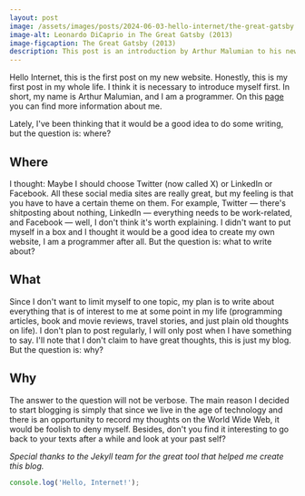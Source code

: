 ```yaml
---
layout: post
image: /assets/images/posts/2024-06-03-hello-internet/the-great-gatsby.webp
image-alt: Leonardo DiCaprio in The Great Gatsby (2013)
image-figcaption: The Great Gatsby (2013)
description: This post is an introduction by Arthur Malumian to his new personal website and blog. It's his very first blog post.
---
```


Hello Internet, this is the first post on my new website. Honestly, this is my first post in my whole life. I think it is necessary to introduce myself first. In short, my name is Arthur Malumian, and I am a programmer. On this [page](/about/) you can find more information about me.

Lately, I've been thinking that it would be a good idea to do some writing, but the question is: where?

## Where

I thought: Maybe I should choose Twitter (now called X) or LinkedIn or Facebook. All these social media sites are really great, but my feeling is that you have to have a certain theme on them. For example, Twitter — there's shitposting about nothing, LinkedIn — everything needs to be work-related, and Facebook — well, I don't think it's worth explaining. I didn't want to put myself in a box and I thought it would be a good idea to create my own website, I am a programmer after all. But the question is: what to write about?

## What

Since I don't want to limit myself to one topic, my plan is to write about everything that is of interest to me at some point in my life (programming articles, book and movie reviews, travel stories, and just plain old thoughts on life). I don't plan to post regularly, I will only post when I have something to say. I'll note that I don't claim to have great thoughts, this is just my blog. But the question is: why?

## Why

The answer to the question will not be verbose. The main reason I decided to start blogging is simply that since we live in the age of technology and there is an opportunity to record my thoughts on the World Wide Web, it would be foolish to deny myself. Besides, don't you find it interesting to go back to your texts after a while and look at your past self?

*Special thanks to the Jekyll team for the great tool that helped me create this blog.*

```js
console.log('Hello, Internet!');
```
